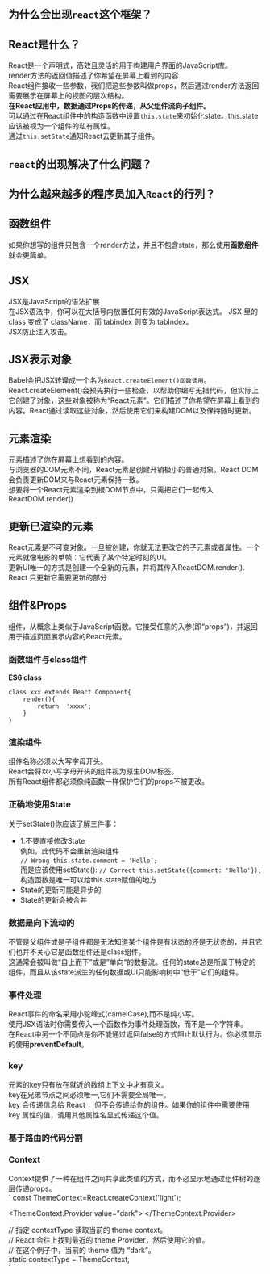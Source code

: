 ## 为什么会出现`react`这个框架？  


## React是什么？
React是一个声明式，高效且灵活的用于构建用户界面的JavaScript库。   
render方法的返回值描述了你希望在屏幕上看到的内容   
React组件接收一些参数，我们把这些参数叫做props，然后通过render方法返回需要展示在屏幕上的视图的层次结构。  
**在React应用中，数据通过Props的传递，从父组件流向子组件。**  
可以通过在React组件中的构造函数中设置`this.state`来初始化state。this.state应该被视为一个组件的私有属性。  
通过`this.setState`通知React去更新其子组件。   

## `react`的出现解决了什么问题？  

## 为什么越来越多的程序员加入`React`的行列？
## 函数组件
如果你想写的组件只包含一个render方法，并且不包含state，那么使用**函数组件**就会更简单。 
## JSX
JSX是JavaScript的语法扩展  
在JSX语法中，你可以在大括号内放置任何有效的JavaScript表达式。 
JSX 里的 class 变成了 className，而 tabindex 则变为 tabIndex。  
JSX防止注入攻击。  
## JSX表示对象
Babel会把JSX转译成一个名为`React.createElement()函数调用`。   
React.createElement()会预先执行一些检查，以帮助你编写无措代码，但实际上它创建了对象，这些对象被称为“React元素”。它们描述了你希望在屏幕上看到的内容。React通过读取这些对象，然后使用它们来构建DOM以及保持随时更新。  
## 元素渲染
元素描述了你在屏幕上想看到的内容。  
与浏览器的DOM元素不同，React元素是创建开销极小的普通对象。React DOM会负责更新DOM来与React元素保持一致。   
想要将一个React元素渲染到根DOM节点中，只需把它们一起传入ReactDOM.render()
## 更新已渲染的元素
React元素是不可变对象。一旦被创建，你就无法更改它的子元素或者属性。一个元素就像电影的单帧：它代表了某个特定时刻的UI。  
更新UI唯一的方式是创建一个全新的元素，并将其传入ReactDOM.render().
React 只更新它需要更新的部分    
## 组件&Props  
组件，从概念上类似于JavaScript函数。它接受任意的入参(即“props”)，并返回用于描述页面展示内容的React元素。  
### 函数组件与class组件  
**ES6 class**  
```
class xxx extends React.Component{
    render(){
        return  'xxxx';
    }
}
```
### 渲染组件
组件名称必须以大写字母开头。  
React会将以小写字母开头的组件视为原生DOM标签。    
所有React组件都必须像纯函数一样保护它们的props不被更改。  
### 正确地使用State
关于setState()你应该了解三件事：  
+ 1.不要直接修改State  
例如，此代码不会重新渲染组件    
`// Wrong
this.state.comment = 'Hello';
`  
而是应该使用setState():
`
// Correct
this.setState({comment: 'Hello'});
`  
构造函数是唯一可以给this.state赋值的地方  
+ State的更新可能是异步的  
+ State的更新会被合并  
### 数据是向下流动的  
不管是父组件或是子组件都是无法知道某个组件是有状态的还是无状态的，并且它们也并不关心它是函数组件还是class组件。  
这通常会被叫做“自上而下”或是”单向“的数据流。任何的state总是所属于特定的组件，而且从该state派生的任何数据或UI只能影响树中“低于”它们的组件。  
### 事件处理
React事件的命名采用小驼峰式(camelCase),而不是纯小写。   
使用JSX语法时你需要传入一个函数作为事件处理函数，而不是一个字符串。  
在React中另一个不同点是你不能通过返回false的方式阻止默认行为。你必须显示的使用**preventDefault**。  
### key
元素的key只有放在就近的数组上下文中才有意义。  
key在兄弟节点之间必须唯一,它们不需要全局唯一。   
key 会传递信息给 React ，但不会传递给你的组件。如果你的组件中需要使用 key 属性的值，请用其他属性名显式传递这个值。  
### 基于路由的代码分割  
### Context  
Context提供了一种在组件之间共享此类值的方式，而不必显示地通过组件树的逐层传递props。  
`
const ThemeContext=React.createContext('light');  
<!-- 使用一个Provider来将当前的theme传递给以下组件树 -->
<ThemeContext.Provider value="dark">
    <Toolbar />
</ThemeContext.Provider>  
<!-- 在子组件中 -->
// 指定 contextType 读取当前的 theme context。   
  // React 会往上找到最近的 theme Provider，然后使用它的值。   
  // 在这个例子中，当前的 theme 值为 “dark”。  
  static contextType = ThemeContext;    
`













